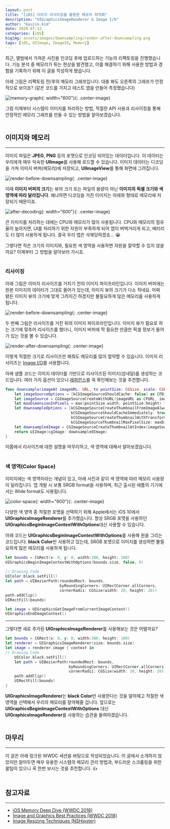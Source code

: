 ```yaml
---
layout: post
title: "[iOS] 이미지 리사이징을 활용한 메모리 최적화"
description: "UIGraphicsImageRenderer & Image I/O"
author: "kyujin.kim"
date: 2020-07-12
categories: [iOS]
bigimg: assets/images/downsampling/render-after-downsampling.png
tags: [iOS, UIImage, ImageIO, Memory]
---
```


최근, 앨범에서 가져온 사진을 인코딩 후에 업로드하는 기능의 리팩토링을 진행했습니다. 기능 분석 중 메모리가 튀는 현상을 발견했고, 이를 해결하기 위해 사용한 방법과 경험을 기록하기 위해 이 글을 작성하게 됐습니다.

아래 그림은 리팩토링 전/후의 메모리 그래프입니다. 대충 봐도 오른쪽의 그래프가 안정적으로 보이죠? (같은 코드를 가지고 테스트 앱을 만들어 측정했습니다)

![memory-graph](/assets/images/downsampling/memory-compare.png){: width="600"}{: .center-image}

그럼 이제부터 시스템이 이미지를 처리하는 방법, 적절한 API 사용과 리사이징을 통해 안정적인 메모리 그래프를 만들 수 있는 방법을 알아보겠습니다.  
<br/>

## 이미지와 메모리
---
이미지 파일은 **JPEG**, **PNG** 등의 포맷으로 인코딩 되어있는 데이터입니다. 이 데이터는 우리에게 매우 익숙한 **UIImage**를 사용해 로드할 수 있습니다. 이미지 데이터는 디코딩을 거쳐 이미지 버퍼(메모리)에 저장되고, **UIImageView**를 통해 화면에 그려집니다.

![render-before-downsampling](/assets/images/downsampling/render-before-downsampling.png){: .center-image}

이때 **이미지 버퍼의 크기**는 뷰의 크기 또는 파일의 용량이 아닌 **이미지의 픽셀 크기와 색 영역에 따라 달라집니다**. 왜냐하면 디코딩을 거친 이미지는 아래와 형태로 메모리에 저장되기 때문이죠.

![after-decoding](/assets/images/downsampling/after-decoding.png){: width="600"}{: .center-image}

큰 이미지를 처리하는 데에는 CPU와 메모리가 많이 사용됩니다. CPU와 메모리의 점유율이 높아지면, UI를 처리하기 위한 자원이 부족하게 되어 앱이 버벅거리게 되고, 배터리도 더 많이 사용하게 됩니다. 결국 우리 앱은 삭제당하겠죠... 😭

그렇다면 작은 크기의 이미지와, 필요한 색 영역을 사용하면 자원을 절약할 수 있지 않을까요? 이제부터 그 방법을 알아보러 가시죠.  
<br/>

### 리사이징
아래 그림은 이미지 리사이즈를 거치기 전의 이미지 파이프라인입니다. 이미지 버퍼에는 원본 이미지의 데이터가 그대로 들어가 있는데, 이미지 뷰의 크기가 다소 작네요. 어찌 됐든 이미지 뷰의 크기에 맞게 그려지긴 하겠지만 불필요하게 많은 메모리를 사용하게 됩니다.

![render-before-downsampling](/assets/images/downsampling/render-before-downsampling.png){: .center-image}

두 번째 그림은 리사이즈를 거친 뒤의 이미지 파이프라인입니다. 이미지 뷰가 필요로 하는 크기에 맞추어 리사이즈를 했더니, 이미지 버퍼에 딱 필요한 만큼만 픽셀 정보가 들어가 있는 것을 볼 수 있습니다.

![render-after-downsampling](/assets/images/downsampling/render-after-downsampling.png){: .center-image}

이렇게 적절한 크기로 리사이즈만 해줘도 메모리를 많이 절약할 수 있습니다. 이미지 리사이즈는 [Image I/O](https://developer.apple.com/documentation/imageio)를 사용합니다. 

아래 샘플 코드는 이미지 데이터를 기반으로 리사이즈된 이미지(섬네일)를 생성하는 코드입니다. 여러 가지 옵션이 있으니 [레퍼런스](https://developer.apple.com/documentation/imageio/cgimagesource/image_source_option_dictionary_keys)를 꼭 확인해보는 것을 추천합니다.

```swift
func downsample(imageAt imageURL: URL, to pointSize: CGSize, scale: CGFloat) -> UIImage {
    let imageSourceOptions = [kCGImageSourceShouldCache: false] as CFDictionary
    let imageSource = CGImageSourceCreateWithURL(imageURL as CFURL, imageSourceOptions)!
    let maxDimensionInPixels = max(pointSize.width, pointSize.height) * scale
    let downsampleOptions = [kCGImageSourceCreateThumbnailFromImageAlways: true,
                             kCGImageSourceShouldCacheImmediately: true,
                             kCGImageSourceCreateThumbnailWithTransform: true,
                             kCGImageSourceThumbnailMaxPixelSize: maxDimensionInPixels] as CFDictionary
    let downsampledImage = CGImageSourceCreateThumbnailAtIndex(imageSource, 0, downsampleOptions)!
    return UIImage(cgImage: downsampledImage)
}
```

이쯤에서 리사이즈에 대한 설명을 마무리하고, 색 영역에 대해서 알아보겠습니다.  
<br/>

### 색 영역(Color Space)
이미지에는 색 영역이라는 개념이 있고, 아래 사진과 같이 색 영역에 따라 메모리 사용량이 달라집니다. 앱 개발 시 보통 SRGB format을 사용하며, 최근 출시된 애플의 기기에서는 Wide format도 사용됩니다.

![color-space](/assets/images/downsampling/color-space.png){: width="600"}{: .center-image}

다양한 색 영역 중 적절한 포맷을 선택하기 위해 Apple에서는 iOS 10에서 **UIGraphicsImageRenderer**를 추가했습니다. 항상 SRGB 포맷을 사용하던 **UIGraphicsBeginImageContextWithOptions**대신 사용할 수 있습니다.

아래 코드는 **UIGraphicsBeginImageContextWithOptions**를 사용해 원을 그리는 코드입니다. **black Color**만 사용하고 있는데, SRGB 포맷으로 이미지를 생성하면 불필요하게 많은 메모리를 사용하게 됩니다.

```swift
let bounds = CGRect(x: 0, y: 0, width:300, height: 100)
UIGraphicsBeginImageContextWithOptions(bounds.size, false, 0)
 
// Drawing Code
UIColor.black.setFill()
let path = UIBezierPath(roundedRect: bounds,
                        byRoundingCorners: UIRectCorner.allCorners,
                        cornerRadii: CGSize(width: 20, height: 20))
path.addClip()
UIRectFill(bounds)

let image = UIGraphicsGetImageFromCurrentImageContext()
UIGraphicsEndImageContext()
```
---
그렇다면 새로 추가된 **UIGraphicsImageRenderer**를 사용해보는 것은 어떨까요? 

```swift
let bounds = CGRect(x: 0, y: 0, width:300, height: 100)
let renderer = UIGraphicsImageRenderer(size: bounds.size)
let image = renderer.image { context in
// Drawing Code
    UIColor.black.setFill()
    let path = UIBezierPath(roundedRect: bounds,
                            byRoundingCorners: UIRectCorner.allCorners,
                            cornerRadii: CGSize(width: 20, height: 20))
    path.addClip()
    UIRectFill(bounds)
}
```

**UIGraphicsImageRenderer**는 **black Color**만 사용한다는 것을 알아채고 적절한 색 영역을 선택해서 우리의 메모리를 절약해줄 겁니다. 앞으로는 **UIGraphicsBeginImageContextWithOptions** 대신 **UIGraphicsImageRenderer**를 사용하는 습관을 들여야겠습니다.  
<br/>

## 마무리
---
이 글은 아래 링크된 WWDC 세션을 바탕으로 작성되었습니다. 이 글에서 소개하지 않았지만 알아두면 매우 유용한 시스템의 메모리 관리 방법과, 부드러운 스크롤링을 위한 꿀팁이 있으니 꼭 한번 보시는 것을 추천합니다. 👍  
<br/>

## 참고자료
---
- [iOS Memory Deep Dive (WWDC 2018)](https://developer.apple.com/videos/play/wwdc2018/416/)
- [Image and Graphics Best Practices (WWDC 2018)](https://developer.apple.com/videos/play/wwdc2018/219)
- [Image Resizing Techniques (NSHipster)](https://nshipster.com/image-resizing/)
 
